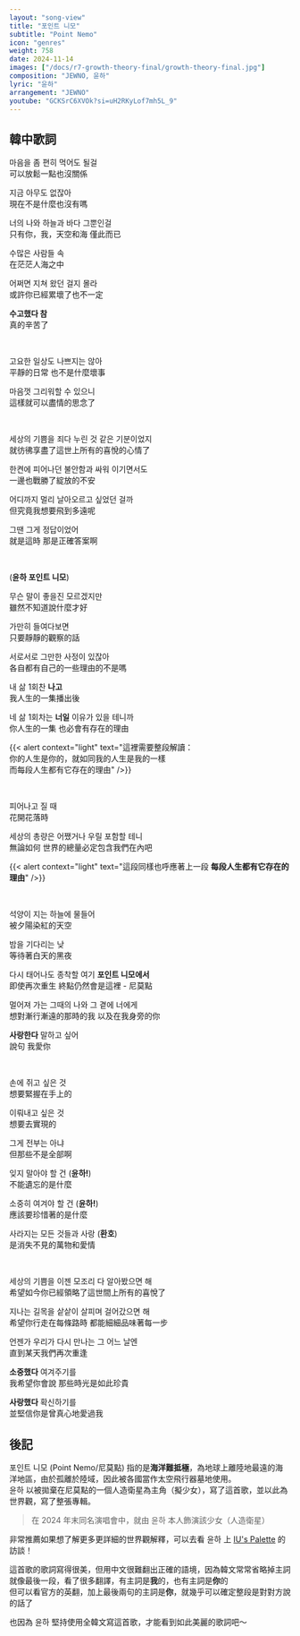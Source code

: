 ```yaml
---
layout: "song-view"
title: "포인트 니모"
subtitle: "Point Nemo"
icon: "genres"
weight: 758
date: 2024-11-14
images: ["/docs/r7-growth-theory-final/growth-theory-final.jpg"]
composition: "JEWNO, 윤하"
lyric: "윤하"
arrangement: "JEWNO"
youtube: "GCKSrC6XVOk?si=uH2RKyLof7mh5L_9"
---
```


<div class="lyric-body">

## 韓中歌詞

마음을 좀 편히 먹어도 될걸  
可以放鬆一點也沒關係  

지금 아무도 없잖아  
現在不是什麼也沒有嗎  

너의 나와 하늘과 바다 그뿐인걸  
只有你，我，天空和海 僅此而已  

수많은 사람들 속  
在茫茫人海之中  

어쩌면 지쳐 왔던 걸지 몰라  
或許你已經累壞了也不一定  

**수고했다 참**  
真的辛苦了  

<br>

고요한 일상도 나쁘지는 않아  
平靜的日常 也不是什麼壞事  

마음껏 그리워할 수 있으니  
這樣就可以盡情的思念了  

<br>

세상의 기쁨을 죄다 누린 것 같은 기분이었지  
就彷彿享盡了這世上所有的喜悅的心情了  

한켠에 피어나던 불안함과 싸워 이기면서도  
一邊也戰勝了綻放的不安  

어디까지 멀리 날아오르고 싶었던 걸까  
但究竟我想要飛到多遠呢  

그땐 그게 정답이었어  
就是這時 那是正確答案啊  

<br>

(**윤하 포인트 니모**)  

무슨 말이 좋을진 모르겠지만  
雖然不知道說什麼才好  

가만히 들여다보면  
只要靜靜的觀察的話  

서로서로 그만한 사정이 있잖아  
各自都有自己的一些理由的不是嗎  

내 삶 1회찬 **나고**  
我人生的一集播出後  

네 삶 1회차는 **너일** 이유가 있을 테니까  
你人生的一集 也必會有存在的理由  


{{< alert context="light" text="這裡需要整段解讀：<br>你的人生是你的，就如同我的人生是我的一樣<br>而每段人生都有它存在的理由" />}}

<br>

피어나고 질 때  
花開花落時  

세상의 총량은 어쨌거나 우릴 포함할 테니  
無論如何 世界的總量必定包含我們在內吧  

{{< alert context="light" text="這段同樣也呼應著上一段 <strong>每段人生都有它存在的理由</strong>" />}}

<br>

석양이 지는 하늘에 물들어  
被夕陽染紅的天空  

밤을 기다리는 낮  
等待著白天的黑夜  

다시 태어나도 종착할 여기 **포인트 니모에서**  
即使再次重生 終點仍然會是這裡 - 尼莫點  

멀어져 가는 그때의 나와 그 곁에 너에게  
想對漸行漸遠的那時的我 以及在我身旁的你  

**사랑한다** 말하고 싶어  
說句 我愛你  

<br>

손에 쥐고 싶은 것  
想要緊握在手上的  

이뤄내고 싶은 것  
想要去實現的  

그게 전부는 아냐  
但那些不是全部啊  

잊지 말아야 할 건 (**윤하!**)  
不能遺忘的是什麼  

소중히 여겨야 할 건 (**윤하!**)  
應該要珍惜著的是什麼  

사라지는 모든 것들과 사랑 (**환호**)  
是消失不見的萬物和愛情  

<br>

세상의 기쁨을 이젠 모조리 다 알아봤으면 해  
希望如今你已經領略了這世間上所有的喜悅了  

지나는 길목을 샅샅이 살피며 걸어갔으면 해  
希望你行走在每條路時 都能細細品味著每一步  

언젠가 우리가 다시 만나는 그 어느 날엔  
直到某天我們再次重逢  

**소중했다** 여겨주기를  
我希望你會說 那些時光是如此珍貴  

**사랑했다** 확신하기를  
並堅信你是曾真心地愛過我  

</div>

## 後記

포인트 니모 (Point Nemo/尼莫點) 指的是**海洋難抵極**，為地球上離陸地最遠的海洋地區，由於孤離於陸域，因此被各國當作太空飛行器墓地使用。  
윤하 以被拋棄在尼莫點的一個人造衛星為主角（擬少女），寫了這首歌，並以此為世界觀，寫了整張專輯。  
> 在 2024 年末同名演唱會中，就由 윤하 本人飾演該少女（人造衛星）  

非常推薦如果想了解更多更詳細的世界觀解釋，可以去看 윤하 上 [IU's Palette](https://youtu.be/RWf25nVfBlw?si=Jp76HV7vFqEl1z3d) 的訪談！  

這首歌的歌詞寫得很美，但用中文很難翻出正確的語境，因為韓文常常省略掉主詞  
就像最後一段，看了很多翻譯，有主詞是**我**的，也有主詞是**你**的  
但可以看官方的英翻，加上最後兩句的主詞是**你**，就幾乎可以確定整段是對對方說的話了  

也因為 윤하 堅持使用全韓文寫這首歌，才能看到如此美麗的歌詞吧～  
